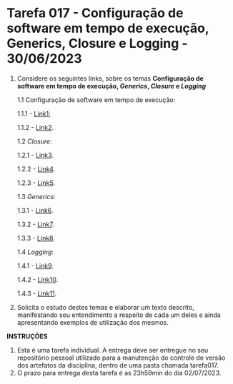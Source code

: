 # Tarefa 017 - Configuração de software em tempo de execução, Generics, Closure e Logging - 30/06/2023

1.  Considere os seguintes links, sobre os temas **Configuração de software em tempo de execução, _Generics_, _Closure_ e _Logging_**

    1.1 Configuração de software em tempo de execução:

    1.1.1 - [Link1](https://www.baeldung.com/spring-profiles);

    1.1.2 - [Link2](https://www.baeldung.com/inversion-control-and-dependency-injection-in-spring).

    1.2 _Closure_:

    1.2.1 - [Link3](https://www.geeksforgeeks.org/closures-in-java-with-examples/).

    1.2.2 - [Link4](https://receitasdecodigo.com.br/java/exemplo-de-foreach-do-java-8).

    1.2.3 - [Link5](https://www.devmedia.com.br/como-usar-funcoes-lambda-em-java/32826).

    1.3 _Generics_:

    1.3.1 - [Link6](https://www.devmedia.com.br/usando-generics-em-java/28981).

    1.3.2 - [Link7](https://www.devmedia.com.br/java-generics-trabalhando-com-metodos/30911).

    1.3.3 - [Link8](https://howtodoinjava.com/java/generics/complete-java-generics-tutorial/).

    1.4 _Logging_:

    1.4.1 - [Link9](https://www.loggly.com/ultimate-guide/java-logging-basics/).

    1.4.2 - [Link10](https://www.journaldev.com/977/logger-in-java-logging-example).

    1.4.3 - [Link11](https://www.edureka.co/blog/logger-in-java).

2.  Solicita o estudo destes temas e elaborar um texto descrito, manifestando seu entendimento a respeito de cada um deles e ainda apresentando exemplos de utilização dos mesmos.

**INSTRUÇÕES**

1. Esta é uma tarefa individual. A entrega deve ser entregue no seu repositório pessoal utilizado para a manutenção do controle de versão dos artefatos da disciplina, dentro de uma pasta chamada tarefa017.
2. O prazo para entrega desta tarefa é as 23h59min do dia 02/07/2023.

